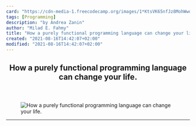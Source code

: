 ```yaml
---
card: "https://cdn-media-1.freecodecamp.org/images/1*KtsVK65nfJz8MohWwdEHWQ.png"
tags: [Programming]
description: "by Andrea Zanin"
author: "Milad E. Fahmy"
title: "How a purely functional programming language can change your life."
created: "2021-08-16T14:42:07+02:00"
modified: "2021-08-16T14:42:07+02:00"
---
```

<div class="site-wrapper">
<main id="site-main" class="site-main outer">
<div class="inner">
<article class="post-full post tag-programming tag-tech tag-web-development tag-life-lessons tag-technology ">
<header class="post-full-header">
<h1 class="post-full-title">How a purely functional programming language can change your life.</h1>
</header>
<figure class="post-full-image">
<picture>
<source media="(max-width: 700px)" sizes="1px" srcset="data:image/gif;base64,R0lGODlhAQABAIAAAAAAAP///yH5BAEAAAAALAAAAAABAAEAAAIBRAA7 1w">
<source media="(min-width: 701px)" sizes="(max-width: 800px) 400px,
(max-width: 1170px) 700px,
1400px" srcset="https://cdn-media-1.freecodecamp.org/images/1*KtsVK65nfJz8MohWwdEHWQ.png 300w,
https://cdn-media-1.freecodecamp.org/images/1*KtsVK65nfJz8MohWwdEHWQ.png 600w,
https://cdn-media-1.freecodecamp.org/images/1*KtsVK65nfJz8MohWwdEHWQ.png 1000w,
https://cdn-media-1.freecodecamp.org/images/1*KtsVK65nfJz8MohWwdEHWQ.png 2000w">
<img onerror="this.style.display='none'" src="https://cdn-media-1.freecodecamp.org/images/1*KtsVK65nfJz8MohWwdEHWQ.png" alt="How a purely functional programming language can change your life.">
</picture>
</figure>
<section class="post-full-content">
<div class="post-content medium-migrated-article">
</div>
<hr>
</section>
</article>
</div>
</main>
</div>
<!-- Google Tag Manager (noscript) -->
<!-- End Google Tag Manager (noscript) -->
